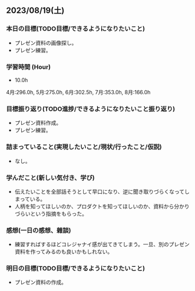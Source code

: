 ## 2023/08/19(土)

### 本日の目標(TODO目標/できるようになりたいこと)

- プレゼン資料の画像探し。
- プレゼン練習。

### 学習時間 (Hour)

- 10.0h

4月:296.0h, 5月:275.0h, 6月:302.5h, 7月:353.0h, 8月:166.0h

### 目標振り返り(TODO進捗/できるようになりたいこと振り返り)

- プレゼン資料作成。
- プレゼン練習。

### 詰まっていること(実現したいこと/現状/行ったこと/仮説)

- なし。

### 学んだこと(新しい気付き、学び)

- 伝えたいことを全部話そうとして早口になり、逆に聞き取りづらくなってしまっている。
- 人柄を知ってほしいのか、プロダクトを知ってほしいのか、資料から分かりづらいという指摘をもらった。

### 感想(一日の感想、雜談)

- 練習すればするほどコレジャナイ感が出てきてしまう。一旦、別のプレゼン資料を作ってみるのも良いかもしれない。

### 明日の目標(TODO目標/できるようになりたいこと)

- プレゼン資料の作成。

